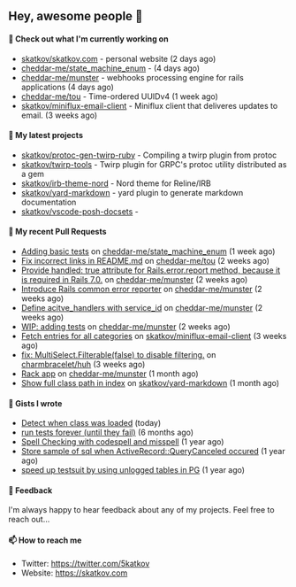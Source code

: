 ## Hey, awesome people 👋

#### 👷 Check out what I'm currently working on
 
- [skatkov/skatkov.com](https://github.com/skatkov/skatkov.com) - personal website (2 days ago) 
- [cheddar-me/state_machine_enum](https://github.com/cheddar-me/state_machine_enum) -  (4 days ago) 
- [cheddar-me/munster](https://github.com/cheddar-me/munster) - webhooks processing engine for rails applications (4 days ago) 
- [cheddar-me/tou](https://github.com/cheddar-me/tou) - Time-ordered UUIDv4 (1 week ago) 
- [skatkov/miniflux-email-client](https://github.com/skatkov/miniflux-email-client) - Miniflux client that deliveres updates to email. (3 weeks ago)

#### 🌱 My latest projects
 
- [skatkov/protoc-gen-twirp-ruby](https://github.com/skatkov/protoc-gen-twirp-ruby) - Compiling a twirp plugin from protoc 
- [skatkov/twirp-tools](https://github.com/skatkov/twirp-tools) - Twirp plugin for GRPC&#39;s protoc utility distributed as a gem 
- [skatkov/irb-theme-nord](https://github.com/skatkov/irb-theme-nord) - Nord theme for Reline/IRB 
- [skatkov/yard-markdown](https://github.com/skatkov/yard-markdown) - yard plugin to generate markdown documentation 
- [skatkov/vscode-posh-docsets](https://github.com/skatkov/vscode-posh-docsets) - 


#### 🔨 My recent Pull Requests
 
- [Adding basic tests](https://github.com/cheddar-me/state_machine_enum/pull/3) on [cheddar-me/state_machine_enum](https://github.com/cheddar-me/state_machine_enum) (1 week ago) 
- [Fix incorrect links in README.md](https://github.com/cheddar-me/tou/pull/1) on [cheddar-me/tou](https://github.com/cheddar-me/tou) (2 weeks ago) 
- [Provide handled: true attribute for Rails.error.report method, because it is  required in Rails 7.0.](https://github.com/cheddar-me/munster/pull/8) on [cheddar-me/munster](https://github.com/cheddar-me/munster) (2 weeks ago) 
- [Introduce Rails common error reporter](https://github.com/cheddar-me/munster/pull/7) on [cheddar-me/munster](https://github.com/cheddar-me/munster) (2 weeks ago) 
- [Define acitve_handlers with service_id](https://github.com/cheddar-me/munster/pull/6) on [cheddar-me/munster](https://github.com/cheddar-me/munster) (2 weeks ago) 
- [WIP: adding tests](https://github.com/cheddar-me/munster/pull/5) on [cheddar-me/munster](https://github.com/cheddar-me/munster) (2 weeks ago) 
- [Fetch entries for all categories](https://github.com/skatkov/miniflux-email-client/pull/6) on [skatkov/miniflux-email-client](https://github.com/skatkov/miniflux-email-client) (3 weeks ago) 
- [fix: MultiSelect.Filterable(false) to disable filtering.](https://github.com/charmbracelet/huh/pull/255) on [charmbracelet/huh](https://github.com/charmbracelet/huh) (3 weeks ago) 
- [Rack app](https://github.com/cheddar-me/munster/pull/1) on [cheddar-me/munster](https://github.com/cheddar-me/munster) (1 month ago) 
- [Show full class path in index](https://github.com/skatkov/yard-markdown/pull/15) on [skatkov/yard-markdown](https://github.com/skatkov/yard-markdown) (1 month ago)

#### 📓 Gists I wrote
 
- [Detect when class was loaded](https://gist.github.com/642fe6f2abd7b756e2ca146dad4efe33) (today) 
- [run tests forever (until they fail)](https://gist.github.com/12617ad1fe45a1fc76bcac05e922868c) (6 months ago) 
- [Spell Checking with codespell and misspell](https://gist.github.com/abf49d80e98ac42b3cac397c9efc383f) (1 year ago) 
- [Store sample of sql when ActiveRecord::QueryCanceled occured](https://gist.github.com/17d1f53d38ea90c4a4c678197e682173) (1 year ago) 
- [speed up testsuit by using unlogged tables in PG](https://gist.github.com/e482617b2a1f9635738a0b66ec0cb327) (1 year ago)

#### 💬 Feedback
I'm always happy to hear feedback about any of my projects. Feel free to reach out...

#### 📫 How to reach me

- Twitter: https://twitter.com/5katkov 
- Website: https://skatkov.com
